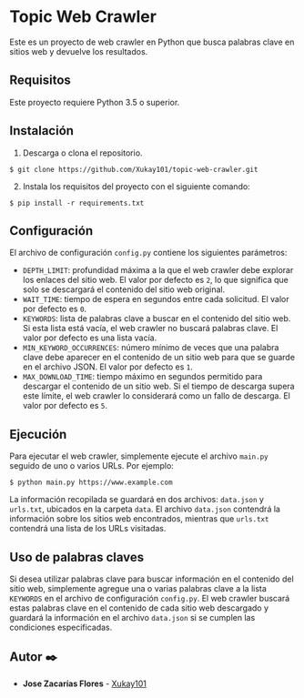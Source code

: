 # Topic Web Crawler

Este es un proyecto de web crawler en Python que busca palabras clave en sitios web y devuelve los resultados.

## Requisitos

Este proyecto requiere Python 3.5 o superior.

## Instalación

1. Descarga o clona el repositorio.
```
$ git clone https://github.com/Xukay101/topic-web-crawler.git
```

2. Instala los requisitos del proyecto con el siguiente comando:
```
$ pip install -r requirements.txt
```
## Configuración

El archivo de configuración `config.py` contiene los siguientes parámetros:

- `DEPTH_LIMIT`: profundidad máxima a la que el web crawler debe explorar los enlaces del sitio web. El valor por defecto es `2`, lo que significa que solo se descargará el contenido del sitio web original.
- `WAIT_TIME`: tiempo de espera en segundos entre cada solicitud. El valor por defecto es `0`.
- `KEYWORDS`: lista de palabras clave a buscar en el contenido del sitio web. Si esta lista está vacía, el web crawler no buscará palabras clave. El valor por defecto es una lista vacía.
- `MIN_KEYWORD_OCCURRENCES`: número mínimo de veces que una palabra clave debe aparecer en el contenido de un sitio web para que se guarde en el archivo JSON. El valor por defecto es `1`.
- `MAX_DOWNLOAD_TIME`: tiempo máximo en segundos permitido para descargar el contenido de un sitio web. Si el tiempo de descarga supera este límite, el web crawler lo considerará como un fallo de descarga. El valor por defecto es `5`.

## Ejecución

Para ejecutar el web crawler, simplemente ejecute el archivo `main.py` seguido de uno o varios URLs. Por ejemplo:
```
$ python main.py https://www.example.com
```

La información recopilada se guardará en dos archivos: `data.json` y `urls.txt`, ubicados en la carpeta `data`. El archivo `data.json` contendrá la información sobre los sitios web encontrados, mientras que `urls.txt` contendrá una lista de los URLs visitadas.

## Uso de palabras claves

Si desea utilizar palabras clave para buscar información en el contenido del sitio web, simplemente agregue una o varias palabras clave a la lista `KEYWORDS` en el archivo de configuración `config.py`. El web crawler buscará estas palabras clave en el contenido de cada sitio web descargado y guardará la información en el archivo `data.json` si se cumplen las condiciones especificadas.

## Autor ✒️

* **Jose Zacarías Flores**  - [Xukay101](https://github.com/Xukay101)

